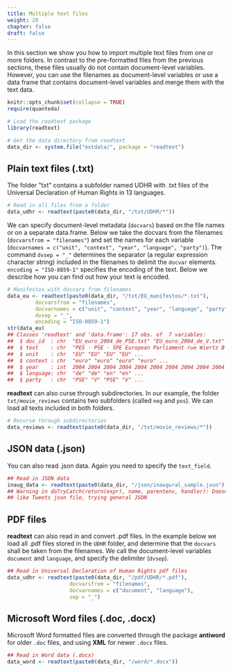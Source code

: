 ```yaml
---
title: Multiple text files
weight: 20
chapter: false
draft: false
---
```


In this section we show you how to import multiple text files from one or more folders. In contrast to the pre-formatted files from the previous sections, these files usually do not contain document-level variables. However, you can use the filenames as document-level variables or use a data frame that contains document-level variables and merge them with the text data. 


```r
knitr::opts_chunk$set(collapse = TRUE)
require(quanteda)

# Load the readtext package
library(readtext)

# Get the data directory from readtext
data_dir <- system.file("extdata/", package = "readtext")
```

## Plain text files (.txt)

The folder "txt" contains a subfolder named UDHR with .txt files of the Universal Declaration of Human Rights in 13 languages. 


```r
# Read in all files from a folder
data_udhr <- readtext(paste0(data_dir, "/txt/UDHR/*"))
```

We can specify document-level metadata (`docvars`) based on the file names or on a separate data.frame. Below we take the docvars from the filenames (`docvarsfrom = "filenames"`) and set the names for each variable (`docvarnames = c("unit", "context", "year", "language", "party")`). The command `dvsep = "_"` determines the separator (a regular expression character string) included in the filenames to delimit the `docvar` elements. `encoding = "ISO-8859-1"` specifies the encoding of the text. Below we describe how you can find out how your text is encoded.


```r
# Manifestos with docvars from filenames
data_eu <- readtext(paste0(data_dir, "/txt/EU_manifestos/*.txt"),
         docvarsfrom = "filenames", 
         docvarnames = c("unit", "context", "year", "language", "party"),
         dvsep = "_", 
         encoding = "ISO-8859-1")
str(data_eu)
## Classes 'readtext' and 'data.frame':	17 obs. of  7 variables:
##  $ doc_id  : chr  "EU_euro_2004_de_PSE.txt" "EU_euro_2004_de_V.txt" "EU_euro_2004_en_PSE.txt" "EU_euro_2004_en_V.txt" ...
##  $ text    : chr  "PES · PSE · SPE European Parliament rue Wiertz B 1047 Brussels\n\nGEMEINSAM WERDEN WIR STÄRKER Fünf Verpflichtu"| __truncated__ "Gemeinsames Manifest\nGemeinsames Manifest zur Europawahl 2004 Europäischen Föderation Grüner Parteien (EFGP) \"| __truncated__ "PES · PSE · SPE European Parliament rue Wiertz B 1047 Brussels\n\nGROWING STRONGER TOGETHER Five commitments fo"| __truncated__ "Manifesto\nEuropean Elections Manifesto 2004\nCOMMON PREAMBLE\nAs adopted at 15th EFGP Council, Luxembourg, 8th"| __truncated__ ...
##  $ unit    : chr  "EU" "EU" "EU" "EU" ...
##  $ context : chr  "euro" "euro" "euro" "euro" ...
##  $ year    : int  2004 2004 2004 2004 2004 2004 2004 2004 2004 2004 ...
##  $ language: chr  "de" "de" "en" "en" ...
##  $ party   : chr  "PSE" "V" "PSE" "V" ...
```

**readtext** can also curse through subdirectories. In our example, the folder `txt/movie_reviews` contains two subfolders (called `neg` and `pos`). We can load all texts included in both folders. 


```r
# Recurse through subdirectories
data_reviews <- readtext(paste0(data_dir, "/txt/movie_reviews/*"))
```

## JSON data (.json)

You can also read .json data. Again you need to specify the `text_field`. 


```r
## Read in JSON data
inaug_data <- readtext(paste0(data_dir, "/json/inaugural_sample.json"), text_field = "texts")
## Warning in doTryCatch(return(expr), name, parentenv, handler): Doesn't look
## like Tweets json file, trying general JSON
```

## PDF files

**readtext** can also read in and convert .pdf files. In the example below we load all .pdf files stored in the `UDHR` folder, and determine that the `docvars` shall be taken from the filenames. We call the document-level variables `document` and `language`, and specify the delimiter (`dvsep`).


```r
## Read in Universal Declaration of Human Rights pdf files
data_udhr <- readtext(paste0(data_dir, "/pdf/UDHR/*.pdf"), 
                    docvarsfrom = "filenames", 
                    docvarnames = c("document", "language"),
                    sep = "_")
```


## Microsoft Word files (.doc, .docx)

Microsoft Word formatted files are converted through the package **antiword** for older `.doc` files, and using **XML** for newer `.docx` files.


```r
## Read in Word data (.docx)
data_word <- readtext(paste0(data_dir, "/word/*.docx"))
```
